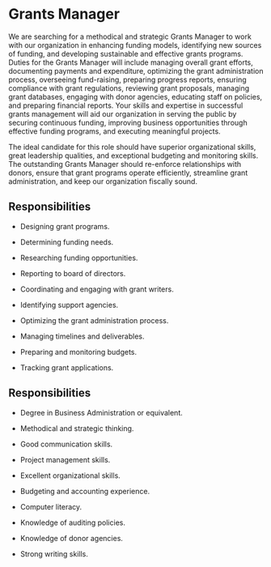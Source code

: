 # Grants Manager

We are searching for a methodical and strategic Grants Manager to work with our organization in enhancing funding models, identifying new sources of funding, and developing sustainable and effective grants programs. Duties for the Grants Manager will include managing overall grant efforts, documenting payments and expenditure, optimizing the grant administration process, overseeing fund-raising, preparing progress reports, ensuring compliance with grant regulations, reviewing grant proposals, managing grant databases, engaging with donor agencies, educating staff on policies, and preparing financial reports. Your skills and expertise in successful grants management will aid our organization in serving the public by securing continuous funding, improving business opportunities through effective funding programs, and executing meaningful projects.

The ideal candidate for this role should have superior organizational skills, great leadership qualities, and exceptional budgeting and monitoring skills. The outstanding Grants Manager should re-enforce relationships with donors, ensure that grant programs operate efficiently, streamline grant administration, and keep our organization fiscally sound.

## Responsibilities

* Designing grant programs.

* Determining funding needs.

* Researching funding opportunities.

* Reporting to board of directors.

* Coordinating and engaging with grant writers.

* Identifying support agencies.

* Optimizing the grant administration process.

* Managing timelines and deliverables.

* Preparing and monitoring budgets.

* Tracking grant applications.

## Responsibilities

* Degree in Business Administration or equivalent.

* Methodical and strategic thinking.

* Good communication skills.

* Project management skills.

* Excellent organizational skills.

* Budgeting and accounting experience.

* Computer literacy.

* Knowledge of auditing policies.

* Knowledge of donor agencies.

* Strong writing skills.

